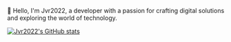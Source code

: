 👋 Hello, I'm Jvr2022, a developer with a passion for crafting digital solutions and exploring the world of technology.

[![Jvr2022's GitHub stats](https://github-readme-stats.vercel.app/api?username=jvr2022)](https://github.com/anuraghazra/github-readme-stats)

